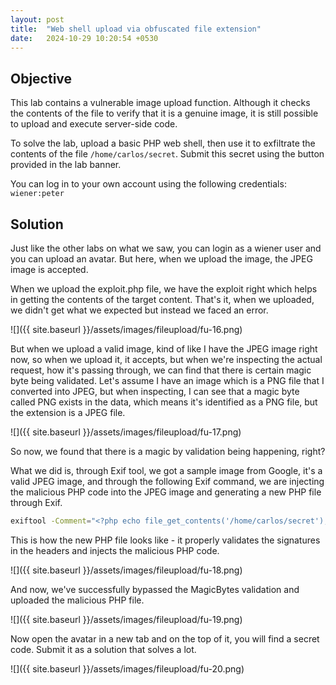 ```yaml
---
layout: post
title:  "Web shell upload via obfuscated file extension"
date:   2024-10-29 10:20:54 +0530
---
```


## Objective 

This lab contains a vulnerable image upload function. Although it checks the contents of the file to verify that it is a genuine image, it is still possible to upload and execute server-side code.

To solve the lab, upload a basic PHP web shell, then use it to exfiltrate the contents of the file `/home/carlos/secret`. Submit this secret using the button provided in the lab banner.

You can log in to your own account using the following credentials: `wiener:peter` 

## Solution 

Just like the other labs on what we saw, you can login as a wiener user and you can upload an avatar. But here, when we upload the image, the JPEG image is accepted. 

When we upload the exploit.php file, we have the exploit right which helps in getting the contents of the target content. That's it, when we uploaded, we didn't get what we expected but instead we faced an error. 

![]({{ site.baseurl }}/assets/images/fileupload/fu-16.png)

But when we upload a valid image, kind of like I have the JPEG image right now, so when we upload it, it accepts, but when we're inspecting the actual request, how it's passing through, we can find that there is certain magic byte being validated. Let's assume I have an image which is a PNG file that I converted into JPEG, but when inspecting, I can see that a magic byte called PNG exists in the data, which means it's identified as a PNG file, but the extension is a JPEG file.

![]({{ site.baseurl }}/assets/images/fileupload/fu-17.png)

So now, we found that there is a magic by validation being happening, right?

What we did is, through Exif tool, we got a sample image from Google, it's a valid JPEG image, and through the following Exif command, we are injecting the malicious PHP code into the JPEG image and generating a new PHP file through Exif. 

```bash
exiftool -Comment="<?php echo file_get_contents('/home/carlos/secret'); ?>" exploit.jpg -o exploit2.php
```

This is how the new PHP file looks like - it properly validates the signatures in the headers and injects the malicious PHP code. 

![]({{ site.baseurl }}/assets/images/fileupload/fu-18.png)

And now, we've successfully bypassed the MagicBytes validation and uploaded the malicious PHP file. 

![]({{ site.baseurl }}/assets/images/fileupload/fu-19.png)

Now open the avatar in a new tab and on the top of it, you will find a secret code. Submit it as a solution that solves a lot. 

![]({{ site.baseurl }}/assets/images/fileupload/fu-20.png)